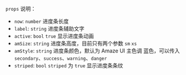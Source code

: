 `props` 说明：

- `now`: `number` 进度条长度
- `label`: `string` 进度条辅助文字
- `active`: `bool` `true` 显示进度条动画
- `amSize`: `string` 进度条高度，目前只有两个参数 `sm` `xs`
- `amStyle`: `string` 进度条颜色，默认为 Amaze UI 主色调 蓝色，可以传入 `secondary`、`success`、`warning`、`danger`
- `striped`: `bool` `striped` 为 `true` 显示进度条条纹
